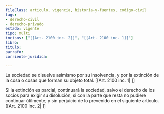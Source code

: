 ```yaml
---
fileClass: articulo, vigencia, historia-y-fuentes, codigo-civil
tags:
- derecho-civil
- derecho-privado
estado: vigente
tipo: multi
incisos: ["[[Art. 2100 inc. 2]]", "[[Art. 2100 inc. 1]]"]
libro:
titulo:
parrafo:
corriente-juridica:

---
```

La sociedad se disuelve asimismo por su insolvencia, y por la extinción de la cosa o cosas que forman su objeto total. [[Art. 2100 inc. 1| ]]

Si la extinción es parcial, continuará la sociedad, salvo el derecho de los socios para exigir su disolución, si con la parte que resta no pudiere continuar útilmente; y sin perjuicio de lo prevenido en el siguiente artículo. [[Art. 2100 inc. 2| ]]